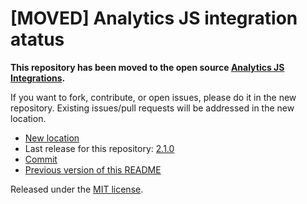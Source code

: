 
# [MOVED] Analytics JS integration atatus

**This repository has been moved to the open source [Analytics JS Integrations](https://github.com/segmentio/analytics.js-integrations).**

If you want to fork, contribute, or open issues, please do it in the new repository. Existing issues/pull requests will be addressed in the new location.

* [New location](https://github.com/segmentio/analytics.js-integrations/tree/master/integrations/atatus)
* Last release for this repository: [2.1.0](https://github.com/segment-integrations/analytics.js-integration-atatus/releases/tag/2.1.0)
* [Commit](https://github.com/segmentio/analytics.js-integrations/commit/1aeb7cc74cda3013ebba21a7b8c578481ae42d25)
* [Previous version of this README](README-OLD.md)

Released under the [MIT license](LICENSE).
